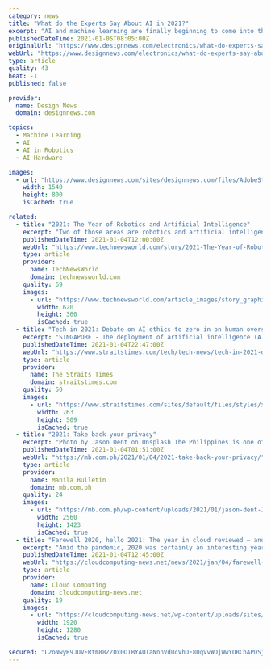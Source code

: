 ```yaml
---
category: news
title: "What do the Experts Say About AI in 2021?"
excerpt: "AI and machine learning are finally beginning to come into their own. What trends should we expect to see in 2021?"
publishedDateTime: 2021-01-05T08:05:00Z
originalUrl: "https://www.designnews.com/electronics/what-do-experts-say-about-ai-2021"
webUrl: "https://www.designnews.com/electronics/what-do-experts-say-about-ai-2021"
type: article
quality: 43
heat: -1
published: false

provider:
  name: Design News
  domain: designnews.com

topics:
  - Machine Learning
  - AI
  - AI in Robotics
  - AI Hardware

images:
  - url: "https://www.designnews.com/sites/designnews.com/files/AdobeStock_230441943_770-400.jpeg"
    width: 1540
    height: 800
    isCached: true

related:
  - title: "2021: The Year of Robotics and Artificial Intelligence"
    excerpt: "Two of those areas are robotics and artificial intelligence, which we'll see adapted broadly this decade with a considerable bump in 2021. Let's talk about all of that this week, and we'll close with my first product of the week in 2021,"
    publishedDateTime: 2021-01-04T12:00:00Z
    webUrl: "https://www.technewsworld.com/story/2021-The-Year-of-Robotics-and-Artificial-Intelligence-86968.html"
    type: article
    provider:
      name: TechNewsWorld
      domain: technewsworld.com
    quality: 69
    images:
      - url: "https://www.technewsworld.com/article_images/story_graphics_xlarge/xl-2021-ai-robot-1.jpg"
        width: 620
        height: 360
        isCached: true
  - title: "Tech in 2021: Debate on AI ethics to zero in on human oversight and accountability"
    excerpt: "SINGAPORE - The deployment of artificial intelligence (AI) technologies will continue unabated. From automating driverless cars and factory operations to detecting cyber threats and fraud to predicting diseases and customer profitability,"
    publishedDateTime: 2021-01-04T22:47:00Z
    webUrl: "https://www.straitstimes.com/tech/tech-news/tech-in-2021-debate-on-ai-ethics-to-zero-in-on-human-oversight-and-accountability"
    type: article
    provider:
      name: The Straits Times
      domain: straitstimes.com
    quality: 50
    images:
      - url: "https://www.straitstimes.com/sites/default/files/styles/x_large/public/articles/2021/01/05/untitled-1_1.jpg?itok=6AJbpxag"
        width: 763
        height: 509
        isCached: true
  - title: "2021: Take back your privacy"
    excerpt: "Photo by Jason Dent on Unsplash The Philippines is one of the increasing number of countries with a privacy law that protects its citizens. Unfortunately, just like most laws in the country, implement"
    publishedDateTime: 2021-01-04T01:51:00Z
    webUrl: "https://mb.com.ph/2021/01/04/2021-take-back-your-privacy/"
    type: article
    provider:
      name: Manila Bulletin
      domain: mb.com.ph
    quality: 24
    images:
      - url: "https://mb.com.ph/wp-content/uploads/2021/01/jason-dent-JFk0dVyvdvw-unsplash-1-scaled.jpg"
        width: 2560
        height: 1423
        isCached: true
  - title: "Farewell 2020, hello 2021: The year in cloud reviewed – and what will come next?"
    excerpt: "Amid the pandemic, 2020 was certainly an interesting year for cloud news - with Covid by no means the only game in town. But what will 2021 bring?"
    publishedDateTime: 2021-01-04T12:45:00Z
    webUrl: "https://cloudcomputing-news.net/news/2021/jan/04/farewell-2020-hello-2021-the-year-in-cloud-reviewed-and-what-will-come-next/"
    type: article
    provider:
      name: Cloud Computing
      domain: cloudcomputing-news.net
    quality: 19
    images:
      - url: "https://cloudcomputing-news.net/wp-content/uploads/sites/2/2021/01/moritz-knoringer-Vn1m4tSCUt0-unsplash.jpg"
        width: 1920
        height: 1280
        isCached: true

secured: "L2oNwyR9JUVFRtm88ZZ0x0OTBYAUTaNnnVdUcVhDF80qVvWOjWwYOBChAPDSjlioa1wGRxhYGcF85zeLW/vi6OuY5mK2MyDzo6nECdYrUjxjc7pvLc+M4fTMrESMKd2NiaDfVyodg01bhhR4f1BJmt+p2s1MkR2PHHGXOPgVFfEAsJdvzKncCzmIPMDAVOxtI+vRyPPSAiBJ62TTk1GYkmFPLkcDO19mPiOk7yaCkaZN8kQe1TSMlu0UU/6BRqXxG2i0Afs9rNvq9j2SufNNCXTjacFStjbjCxPmqeDWNj28RU0Bd+arUdF/U2IJC7giWn/BPtBnBITZBLyNINzRrs5P5XYVx+BaK3CuYKx3xz4=;FxOV+Nwv9VsaSDTvrRsNaQ=="
---
```


